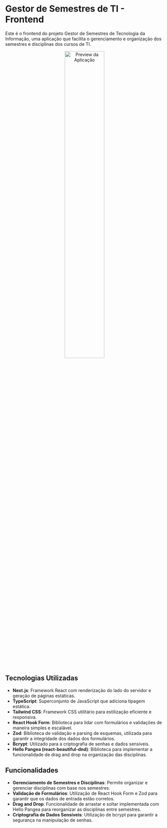 # Gestor de Semestres de TI - Frontend

Este é o frontend do projeto Gestor de Semestres de Tecnologia da Informação, uma aplicação que facilita o gerenciamento e organização dos semestres e disciplinas dos cursos de TI.
<p align="center">
  <img src="https://github.com/user-attachments/assets/11e73b8b-d5c5-42e4-8386-fb3a1112512e" alt="Preview da Aplicação" width="50%" height="50%" />
</p>


## Tecnologias Utilizadas

- **Next.js**: Framework React com renderização do lado do servidor e geração de páginas estáticas.
- **TypeScript**: Superconjunto de JavaScript que adiciona tipagem estática.
- **Tailwind CSS**: Framework CSS utilitário para estilização eficiente e responsiva.
- **React Hook Form**: Biblioteca para lidar com formulários e validações de maneira simples e escalável.
- **Zod**: Biblioteca de validação e parsing de esquemas, utilizada para garantir a integridade dos dados dos formulários.
- **Bcrypt**: Utilizado para a criptografia de senhas e dados sensíveis.
- **Hello Pangea (react-beautiful-dnd)**: Biblioteca para implementar a funcionalidade de drag and drop na organização das disciplinas.

## Funcionalidades

- **Gerenciamento de Semestres e Disciplinas**: Permite organizar e gerenciar disciplinas com base nos semestres.
- **Validação de Formulários**: Utilização de React Hook Form e Zod para garantir que os dados de entrada estão corretos.
- **Drag and Drop**: Funcionalidade de arrastar e soltar implementada com Hello Pangea para reorganizar as disciplinas entre semestres.
- **Criptografia de Dados Sensíveis**: Utilização de bcrypt para garantir a segurança na manipulação de senhas.

